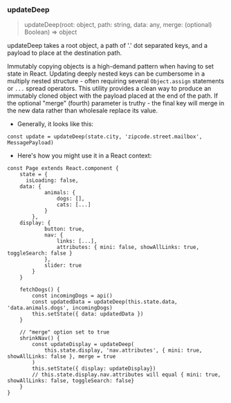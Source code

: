 ### updateDeep
>updateDeep(root: object, path: string, data: any, merge: (optional) Boolean) => object

updateDeep takes a root object, a path of '.' dot separated keys, and a payload to place at the destination path. 

Immutably copying objects is a high-demand pattern when having to set state in React. Updating deeply nested keys can be cumbersome in a multiply nested structure - often requiring several `Object.assign` statements or `...` spread operators. This utility provides a clean way to produce an immutably cloned object with the payload placed at the end of the path. If the optional "merge" (fourth) parameter is truthy - the final key will merge in the new data rather than wholesale replace its value.

- Generally, it looks like this:

```
const update = updateDeep(state.city, 'zipcode.street.mailbox', MessagePayload)

```

- Here's how you might use it in a React context:

```
const Page extends React.component {
	state = {
	  isLoading: false,
    data: {
			animals: {
				dogs: [],
				cats: [...]
			}
		},
    display: {
			button: true, 
			nav: { 
				links: [...],
				attributes: { mini: false, showAllLinks: true, toggleSearch: false }
			}, 
			slider: true
		}
	}

	fetchDogs() {
		const incomingDogs = api()
		const updatedData = updateDeep(this.state.data, 'data.animals.dogs', incomingDogs)
		this.setState({ data: updatedData })
	}
	
	// "merge" option set to true
	shrinkNav() {
		const updateDisplay = updateDeep(
			this.state.display, 'nav.attributes', { mini: true, showAllLinks: false }, merge = true
		)
		this.setState({ display: updateDisplay})
		// this.state.display.nav.attributes will equal { mini: true, showAllLinks: false, toggleSearch: false}
	}
}
```
